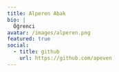 ```yaml
---
title: Alperen Abak
bio: |
  Öğrenci
avatar: /images/alperen.png
featured: true
social:
  - title: github
    url: https://github.com/apeven
---
```


